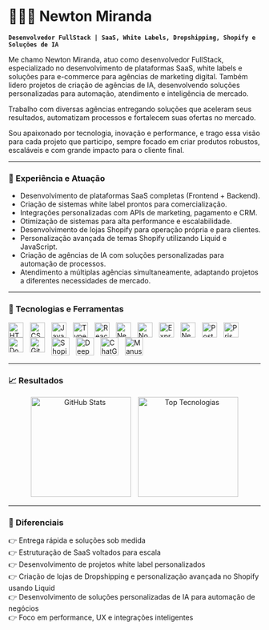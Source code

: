 # 👨🏻‍💻 Newton Miranda

**`Desenvolvedor FullStack | SaaS, White Labels, Dropshipping, Shopify e Soluções de IA`**

Me chamo Newton Miranda, atuo como desenvolvedor FullStack, especializado no desenvolvimento de plataformas SaaS, white labels e soluções para e-commerce para agências de marketing digital. Também lidero projetos de criação de agências de IA, desenvolvendo soluções personalizadas para automação, atendimento e inteligência de mercado.

Trabalho com diversas agências entregando soluções que aceleram seus resultados, automatizam processos e fortalecem suas ofertas no mercado.

Sou apaixonado por tecnologia, inovação e performance, e trago essa visão para cada projeto que participo, sempre focado em criar produtos robustos, escaláveis e com grande impacto para o cliente final.

---

### 🚀 Experiência e Atuação

- Desenvolvimento de plataformas SaaS completas (Frontend + Backend).
- Criação de sistemas white label prontos para comercialização.
- Integrações personalizadas com APIs de marketing, pagamento e CRM.
- Otimização de sistemas para alta performance e escalabilidade.
- Desenvolvimento de lojas Shopify para operação própria e para clientes.
- Personalização avançada de temas Shopify utilizando Liquid e JavaScript.
- Criação de agências de IA com soluções personalizadas para automação de processos.
- Atendimento a múltiplas agências simultaneamente, adaptando projetos a diferentes necessidades de mercado.

---

### 🤖 Tecnologias e Ferramentas

<img align="left" alt="HTML" title="HTML" width="30px" style="padding-right: 10px;" src="https://cdn.jsdelivr.net/gh/devicons/devicon@latest/icons/html5/html5-original.svg" />
<img align="left" alt="CSS" title="CSS" width="30px" style="padding-right: 10px;" src="https://cdn.jsdelivr.net/gh/devicons/devicon@latest/icons/css3/css3-original.svg" />
<img align="left" alt="JavaScript" title="JavaScript" width="30px" style="padding-right: 10px;" src="https://cdn.jsdelivr.net/gh/devicons/devicon@latest/icons/javascript/javascript-original.svg" />
<img align="left" alt="TypeScript" title="TypeScript" width="30px" style="padding-right: 10px;" src="https://cdn.jsdelivr.net/gh/devicons/devicon@latest/icons/typescript/typescript-original.svg" />
<img align="left" alt="React" title="React" width="30px" style="padding-right: 10px;" src="https://cdn.jsdelivr.net/gh/devicons/devicon@latest/icons/react/react-original.svg" />
<img align="left" alt="Next.js" title="Next.js" width="30px" style="padding-right: 10px;" src="https://cdn.jsdelivr.net/gh/devicons/devicon@latest/icons/nextjs/nextjs-original.svg" />
<img align="left" alt="Node.js" title="Node.js" width="30px" style="padding-right: 10px;" src="https://cdn.jsdelivr.net/gh/devicons/devicon@latest/icons/nodejs/nodejs-original.svg" />
<img align="left" alt="Express" title="Express" width="30px" style="padding-right: 10px;" src="https://netforemost.com/wp-content/uploads/2024/08/1646733543-1.webp" />
<img align="left" alt="NestJS" title="NestJS" width="30px" style="padding-right: 10px;" src="https://img.icons8.com/?size=100&id=9ESZMOeUioJS&format=png&color=000000" />
<img align="left" alt="PostgreSQL" title="PostgreSQL" width="30px" style="padding-right: 10px;" src="https://cdn.jsdelivr.net/gh/devicons/devicon@latest/icons/postgresql/postgresql-original.svg" />
<img align="left" alt="Prisma" title="Prisma" width="30px" style="padding-right: 10px;" src="https://cdn.jsdelivr.net/gh/devicons/devicon@latest/icons/prisma/prisma-original.svg" />
<img align="left" alt="Docker" title="Docker" width="30px" style="padding-right: 10px;" src="https://cdn.jsdelivr.net/gh/devicons/devicon@latest/icons/docker/docker-original.svg" />
<img align="left" alt="Git" title="Git" width="30px" style="padding-right: 10px;" src="https://cdn.jsdelivr.net/gh/devicons/devicon@latest/icons/git/git-original.svg" />
<img align="left" alt="Shopify" title="Shopify" width="36px" style="padding-right: 10px;" src="https://img.icons8.com/?size=100&id=uSHYbs6PJfMT&format=png&color=000000" />
<img align="left" alt="DeepSeek" title="DeepSeek" width="36px" style="padding-right: 10px;" src="https://img.icons8.com/?size=100&id=YWOidjGxCpFW&format=png&color=000000" />
<img align="left" alt="ChatGPT" title="ChatGPT" width="36px" style="padding-right: 10px;" src="https://img.icons8.com/?size=100&id=kTuxVYRKeKEY&format=png&color=000000" />
<img align="left" alt="Manus" title="Manus" width="36px" style="padding-right: 10px;" src="https://manus.im/icon.png?cf131ec9640e9d99" />

<br/>
<br/>
<br/>
<br/>

---

### 📈 Resultados

<p align="center">
  <img alt="GitHub Stats" height="200" style="padding-right: 10px;" src="https://github-readme-stats.vercel.app/api?username=NewtonMiranda00&show_icons=true&theme=tokyonight&include_all_commits=true&locale=pt-br" />
  <img alt="Top Tecnologias" height="200" src="https://github-readme-stats.vercel.app/api/top-langs/?username=NewtonMiranda00&theme=tokyonight&layout=compact&custom_title=Tecnologias&langs_count=9" />
</p>

---

### 🧩 Diferenciais

👉 Entrega rápida e soluções sob medida  
👉 Estruturação de SaaS voltados para escala  
👉 Desenvolvimento de projetos white label personalizados  
👉 Criação de lojas de Dropshipping e personalização avançada no Shopify usando Liquid  
👉 Desenvolvimento de soluções personalizadas de IA para automação de negócios  
👉 Foco em performance, UX e integrações inteligentes
